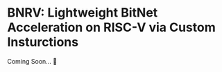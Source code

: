 # BNRV: Lightweight BitNet Acceleration on RISC-V via Custom Insturctions

Coming Soon... :construction:

